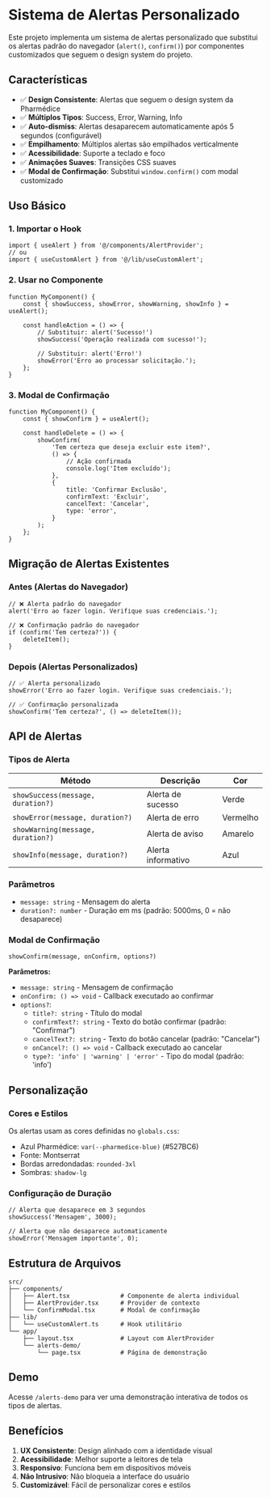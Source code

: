 # Sistema de Alertas Personalizado

Este projeto implementa um sistema de alertas personalizado que substitui os alertas padrão do navegador (`alert()`, `confirm()`) por componentes customizados que seguem o design system do projeto.

## Características

- ✅ **Design Consistente**: Alertas que seguem o design system da Pharmédice
- ✅ **Múltiplos Tipos**: Success, Error, Warning, Info
- ✅ **Auto-dismiss**: Alertas desaparecem automaticamente após 5 segundos (configurável)
- ✅ **Empilhamento**: Múltiplos alertas são empilhados verticalmente
- ✅ **Acessibilidade**: Suporte a teclado e foco
- ✅ **Animações Suaves**: Transições CSS suaves
- ✅ **Modal de Confirmação**: Substitui `window.confirm()` com modal customizado

## Uso Básico

### 1. Importar o Hook

```tsx
import { useAlert } from '@/components/AlertProvider';
// ou
import { useCustomAlert } from '@/lib/useCustomAlert';
```

### 2. Usar no Componente

```tsx
function MyComponent() {
	const { showSuccess, showError, showWarning, showInfo } = useAlert();

	const handleAction = () => {
		// Substituir: alert('Sucesso!')
		showSuccess('Operação realizada com sucesso!');

		// Substituir: alert('Erro!')
		showError('Erro ao processar solicitação.');
	};
}
```

### 3. Modal de Confirmação

```tsx
function MyComponent() {
	const { showConfirm } = useAlert();

	const handleDelete = () => {
		showConfirm(
			'Tem certeza que deseja excluir este item?',
			() => {
				// Ação confirmada
				console.log('Item excluído');
			},
			{
				title: 'Confirmar Exclusão',
				confirmText: 'Excluir',
				cancelText: 'Cancelar',
				type: 'error',
			}
		);
	};
}
```

## Migração de Alertas Existentes

### Antes (Alertas do Navegador)

```tsx
// ❌ Alerta padrão do navegador
alert('Erro ao fazer login. Verifique suas credenciais.');

// ❌ Confirmação padrão do navegador
if (confirm('Tem certeza?')) {
	deleteItem();
}
```

### Depois (Alertas Personalizados)

```tsx
// ✅ Alerta personalizado
showError('Erro ao fazer login. Verifique suas credenciais.');

// ✅ Confirmação personalizada
showConfirm('Tem certeza?', () => deleteItem());
```

## API de Alertas

### Tipos de Alerta

| Método                            | Descrição          | Cor      |
| --------------------------------- | ------------------ | -------- |
| `showSuccess(message, duration?)` | Alerta de sucesso  | Verde    |
| `showError(message, duration?)`   | Alerta de erro     | Vermelho |
| `showWarning(message, duration?)` | Alerta de aviso    | Amarelo  |
| `showInfo(message, duration?)`    | Alerta informativo | Azul     |

### Parâmetros

- `message: string` - Mensagem do alerta
- `duration?: number` - Duração em ms (padrão: 5000ms, 0 = não desaparece)

### Modal de Confirmação

```tsx
showConfirm(message, onConfirm, options?)
```

**Parâmetros:**

- `message: string` - Mensagem de confirmação
- `onConfirm: () => void` - Callback executado ao confirmar
- `options?`:
  - `title?: string` - Título do modal
  - `confirmText?: string` - Texto do botão confirmar (padrão: "Confirmar")
  - `cancelText?: string` - Texto do botão cancelar (padrão: "Cancelar")
  - `onCancel?: () => void` - Callback executado ao cancelar
  - `type?: 'info' | 'warning' | 'error'` - Tipo do modal (padrão: 'info')

## Personalização

### Cores e Estilos

Os alertas usam as cores definidas no `globals.css`:

- Azul Pharmédice: `var(--pharmedice-blue)` (#527BC6)
- Fonte: Montserrat
- Bordas arredondadas: `rounded-3xl`
- Sombras: `shadow-lg`

### Configuração de Duração

```tsx
// Alerta que desaparece em 3 segundos
showSuccess('Mensagem', 3000);

// Alerta que não desaparece automaticamente
showError('Mensagem importante', 0);
```

## Estrutura de Arquivos

```
src/
├── components/
│   ├── Alert.tsx              # Componente de alerta individual
│   ├── AlertProvider.tsx      # Provider de contexto
│   └── ConfirmModal.tsx       # Modal de confirmação
├── lib/
│   └── useCustomAlert.ts      # Hook utilitário
└── app/
    ├── layout.tsx             # Layout com AlertProvider
    └── alerts-demo/
        └── page.tsx           # Página de demonstração
```

## Demo

Acesse `/alerts-demo` para ver uma demonstração interativa de todos os tipos de alertas.

## Benefícios

1. **UX Consistente**: Design alinhado com a identidade visual
2. **Acessibilidade**: Melhor suporte a leitores de tela
3. **Responsivo**: Funciona bem em dispositivos móveis
4. **Não Intrusivo**: Não bloqueia a interface do usuário
5. **Customizável**: Fácil de personalizar cores e estilos
